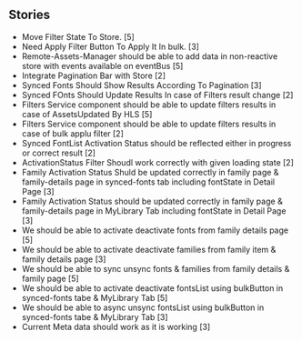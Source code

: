 ## Stories

- Move Filter State To Store. [5]
- Need Apply Filter Button To Apply It In bulk. [3]
- Remote-Assets-Manager should be able to add data in non-reactive store with events available on eventBus [5]
- Integrate Pagination Bar with Store [2]
- Synced Fonts Should Show Results According To Pagination [3]
- Synced FOnts Should Update Results In case of Filters result change [2]
- Filters Service component should be able to update filters results in case of AssetsUpdated By HLS [5]
- Filters Service component should be able to update filters results in case of bulk applu filter [2]
- Synced FontList Activation Status should be reflected either in progress or correct result [2]
- ActivationStatus Filter Shoudl work correctly with given loading state [2]
- Family Activation Status Shuld be updated correctly in family page & family-details page in synced-fonts tab including fontState in Detail Page [3]
- Family Activation Status should be updated correctly in family page & family-details page in MyLibrary Tab  including fontState in Detail Page [3]
- We should be able to activate deactivate fonts from family details page [5]
- We should be able to activate deactivate families from family item & family details page [3]
- We should be able to sync unsync fonts & families  from family details & family page [5]
- We should be able to activate deactivate fontsList using bulkButton in synced-fonts tabe & MyLibrary Tab [5]
- We should be able to async unsync  fontsList using bulkButton in synced-fonts tabe & MyLibrary Tab [3]
- Current Meta data should work as it is working [3]

 